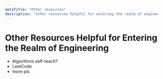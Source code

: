 ```yaml
---
metaTitle: "Other resources"
description: "other resources helpful for entering the realm of engineering"
---
```


# Other Resources Helpful for Entering the Realm of Engineering

- Algorithms self-teach?
- LeetCode
- more pls